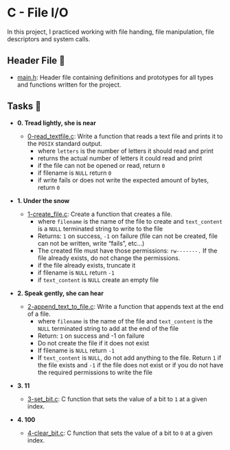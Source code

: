 # C - File I/O

In this project, I practiced working with file handing, file manipulation, file descriptors and system calls.

## Header File :file_folder:

* [main.h](./main.h): Header file containing definitions and prototypes for all types
and functions written for the project.

## Tasks :page_with_curl:

* **0. Tread lightly, she is near**
  * [0-read_textfile.c](./0-read_textfile.c): Write a function that reads a text file and prints it to the `POSIX` standard output.
    * where `letters` is the number of letters it should read and print
    * returns the actual number of letters it could read and print
    * if the file can not be opened or read, return `0`
    * if filename is `NULL` return `0`
    * if write fails or does not write the expected amount of bytes, return `0`

* **1. Under the snow**
  * [1-create_file.c](./1-create_file.c): Create a function that creates a file.
    * where `filename` is the name of the file to create and `text_content` is a `NULL` terminated string to write to the file
    * Returns: `1` on success, `-1` on failure (file can not be created, file can not be written, write “fails”, etc…)
    * The created file must have those permissions: `rw-------.` If the file already exists, do not change the permissions.
    * if the file already exists, truncate it
    * if filename is `NULL` return `-1`
    * if `text_content` is `NULL` create an empty file

* **2. Speak gently, she can hear**
  * [2-append_text_to_file.c](./2-append_text_to_file.c): Write a function that appends text at the end of a file.
    * where `filename` is the name of the file and `text_content` is the `NULL` terminated string to add at the end of the file
    * Return: `1` on success and -1 on failure
    * Do not create the file if it does not exist
    * If filename is `NULL` return `-1`
    * If `text_content` is `NULL`, do not add anything to the file. Return `1` if the file exists and `-1` if the file does not exist or if you do not have the required permissions to write the file

* **3. 11**
  * [3-set_bit.c](./3-set_bit.c): C function that sets the value of a bit to `1` at a given index.

* **4. 100**
  * [4-clear_bit.c](./4-clear_bit.c): C function that sets the value of a bit to `0` at a given index.

